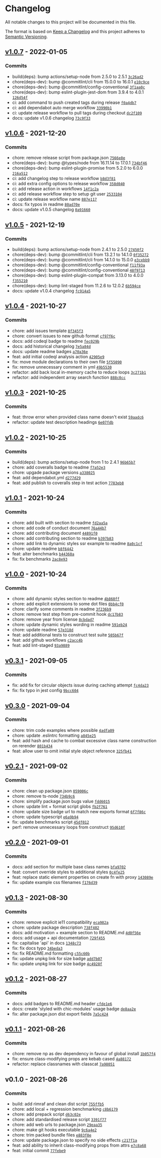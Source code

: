 # Changelog

All notable changes to this project will be documented in this file.

The format is based on [Keep a Changelog](https://keepachangelog.com/en/1.0.0/)
and this project adheres to [Semantic Versioning](https://semver.org/spec/v2.0.0.html).

## [v1.0.7](https://github.com/eels/chic-modules/compare/v1.0.6...v1.0.7) - 2022-01-05

### Commits

- build(deps): bump actions/setup-node from 2.5.0 to 2.5.1 [`3c26ad2`](https://github.com/eels/chic-modules/commit/3c26ad227c9422189eb791ddda1a501c48605bf1)
- chore(deps-dev): bump @commitlint/cli from 15.0.0 to 16.0.1 [`e10c9ce`](https://github.com/eels/chic-modules/commit/e10c9ce893033fe2da69ccb020da11e77de09e6e)
- chore(deps-dev): bump @commitlint/config-conventional [`3f1aa0c`](https://github.com/eels/chic-modules/commit/3f1aa0cdc953585c915261cb38621caa898f0a03)
- chore(deps-dev): bump eslint-plugin-jest-dom from 3.9.4 to 4.0.1 [`126d54f`](https://github.com/eels/chic-modules/commit/126d54ffdf6479ae38e9ce32d7de6ac643799068)
- ci: add command to push created tags during release [`f0a4db7`](https://github.com/eels/chic-modules/commit/f0a4db736c02025f5855405c95c5394dfb95f4d9)
- ci: add dependabot auto merge workflow [`33990b1`](https://github.com/eels/chic-modules/commit/33990b1609e169fcfb11914b90382973c4916087)
- ci: update release workflow to pull tags during checkout [`dc2f109`](https://github.com/eels/chic-modules/commit/dc2f10923eacbfcbce0e14fdd05ae2c1fff7ff73)
- docs: update v1.0.6 changelog [`73c9f33`](https://github.com/eels/chic-modules/commit/73c9f339d88471b2d03b33aab3c2ca387f4627dd)

## [v1.0.6](https://github.com/eels/chic-modules/compare/v1.0.5...v1.0.6) - 2021-12-20

### Commits

- chore: remove release script from package.json [`7566e8e`](https://github.com/eels/chic-modules/commit/7566e8ea6b997ced60b39425336eaa3ac016a8c7)
- chore(deps-dev): bump @types/node from 16.11.14 to 17.0.1 [`734bf46`](https://github.com/eels/chic-modules/commit/734bf461358cfdbafd8f9f766ebf9177e882da36)
- chore(deps-dev): bump eslint-plugin-promise from 5.2.0 to 6.0.0 [`216a512`](https://github.com/eels/chic-modules/commit/216a512b4399d4b6dac80bbcd594961297885b00)
- ci: add changelog step to release workflow [`b8d3f81`](https://github.com/eels/chic-modules/commit/b8d3f8166a7a2e67fb3f6459dacdd8201633f275)
- ci: add extra config options to release workflow [`358d040`](https://github.com/eels/chic-modules/commit/358d040b063eee92576f54c2d960ba903dfe367a)
- ci: add release action in workflows [`14f1c2a`](https://github.com/eels/chic-modules/commit/14f1c2a014ef28f3221b427f8b8a3a061a84470c)
- ci: add release workflow step to setup git user [`2533104`](https://github.com/eels/chic-modules/commit/2533104a3635633f9cd9e1e60f2ab674237c2a24)
- ci: update release workflow name [`887e117`](https://github.com/eels/chic-modules/commit/887e11701e4e56a8616addbc5a13e514901c618c)
- docs: fix typos in readme [`80ad70e`](https://github.com/eels/chic-modules/commit/80ad70ef43d70abb8bdccdefa7965d4a5f3a72a4)
- docs: update v1.0.5 changelog [`0a91660`](https://github.com/eels/chic-modules/commit/0a91660af50dad73e24281f3e0b87ff750ec3b54)

## [v1.0.5](https://github.com/eels/chic-modules/compare/v1.0.4...v1.0.5) - 2021-12-19

### Commits

- build(deps): bump actions/setup-node from 2.4.1 to 2.5.0 [`27450f2`](https://github.com/eels/chic-modules/commit/27450f25713c2261a395f1d4ee352144f87eae61)
- chore(deps-dev): bump @commitlint/cli from 13.2.1 to 14.1.0 [`0f35272`](https://github.com/eels/chic-modules/commit/0f352728e3942788faa46492d687a3bc06ce809b)
- chore(deps-dev): bump @commitlint/cli from 14.1.0 to 15.0.0 [`e3cebb9`](https://github.com/eels/chic-modules/commit/e3cebb96c90720b1d1451931333b61aff1064eda)
- chore(deps-dev): bump @commitlint/config-conventional [`f11f93a`](https://github.com/eels/chic-modules/commit/f11f93ae71101c18e4bffda6b298f003867f1fe7)
- chore(deps-dev): bump @commitlint/config-conventional [`48f9713`](https://github.com/eels/chic-modules/commit/48f97130fb9d70a944a926cc5fce317b4efb169c)
- chore(deps-dev): bump eslint-plugin-compat from 3.13.0 to 4.0.0 [`f355210`](https://github.com/eels/chic-modules/commit/f355210a509bbe4a054476c186485e1248ddcf73)
- chore(deps-dev): bump lint-staged from 11.2.6 to 12.0.2 [`6b594ce`](https://github.com/eels/chic-modules/commit/6b594ce70553a2e9856d85176010a469e4bb5c49)
- docs: update v1.0.4 changelog [`fc914a5`](https://github.com/eels/chic-modules/commit/fc914a50db76b684d8889b24dcf0ed63017fd334)

## [v1.0.4](https://github.com/eels/chic-modules/compare/v1.0.3...v1.0.4) - 2021-10-27

### Commits

- chore: add issues template [`8f345f3`](https://github.com/eels/chic-modules/commit/8f345f3d0cf4517a69deabf8368a70fda92097bd)
- chore: convert issues to new github format [`cf97f6c`](https://github.com/eels/chic-modules/commit/cf97f6c69ce1700bfab34316e200eede398d99b1)
- docs: add codeql badge to readme [`fec029b`](https://github.com/eels/chic-modules/commit/fec029b72d6988fc793455205367f03b520a19e6)
- docs: add historical changelog [`7e5a84d`](https://github.com/eels/chic-modules/commit/7e5a84d468524d1feb0ae25149453e78a65628e1)
- docs: update readme badges [`a70a36e`](https://github.com/eels/chic-modules/commit/a70a36eb54ae4d8dec8e1cb0568ef0e7da7536fe)
- feat: add initial codeql analysis action [`42905e9`](https://github.com/eels/chic-modules/commit/42905e97f5d95090b3d3a17213a8841b4b719b5f)
- fix: move module declarations to their own file [`5f55090`](https://github.com/eels/chic-modules/commit/5f550909c4c615b8f5afd7b02f20a19e583206cf)
- fix: remove unnecessary comment in yml [`49b5530`](https://github.com/eels/chic-modules/commit/49b55302a2c7c373039987ce658a5acb7048537a)
- refactor: add back local in-memory cache to reduce loops [`3c271b1`](https://github.com/eels/chic-modules/commit/3c271b112f34d268a3a6880798756d4fb0e788d5)
- refactor: add independent array search function [`888c0cc`](https://github.com/eels/chic-modules/commit/888c0ccf9d1f0fd27f5f68967cd0925f05714264)

## [v1.0.3](https://github.com/eels/chic-modules/compare/v1.0.2...v1.0.3) - 2021-10-25

### Commits

- feat: throw error when provided class name doesn't exist [`59aadc6`](https://github.com/eels/chic-modules/commit/59aadc6cb2a27809c286f3026f786c9d81541da1)
- refactor: update test description headings [`6e07fdb`](https://github.com/eels/chic-modules/commit/6e07fdb11e6f7e0c07401841995957f12b9fdcc2)

## [v1.0.2](https://github.com/eels/chic-modules/compare/v1.0.1...v1.0.2) - 2021-10-25

### Commits

- build(deps): bump actions/setup-node from 1 to 2.4.1 [`96b65b7`](https://github.com/eels/chic-modules/commit/96b65b72483dd96aa0d5cd0bb8dcb9f6bafae93f)
- chore: add coveralls badge to readme [`f7a52e3`](https://github.com/eels/chic-modules/commit/f7a52e30ff97d56478880a53021a36185cbe98b3)
- chore: upgade package versions [`a338025`](https://github.com/eels/chic-modules/commit/a33802579e998a38aa551287790029fadf61938e)
- feat: add dependabot.yml [`d277d29`](https://github.com/eels/chic-modules/commit/d277d2989aa3c58ee7005d1615c8bdccf66bed06)
- feat: add publish to coveralls step in test action [`7783eb8`](https://github.com/eels/chic-modules/commit/7783eb88eeea358e7c141e1016280ff5e74ad601)

## [v1.0.1](https://github.com/eels/chic-modules/compare/v1.0.0...v1.0.1) - 2021-10-24

### Commits

- chore: add built with section to readme [`fd2aa5a`](https://github.com/eels/chic-modules/commit/fd2aa5af5333e2983b5cc936df8606939ad9ce0d)
- chore: add code of conduct document [`76a44b7`](https://github.com/eels/chic-modules/commit/76a44b716348fd8d87b449f571095572e4ddc74b)
- chore: add contributing document [`44891f0`](https://github.com/eels/chic-modules/commit/44891f041c112713bdab1ad116a8f0caf8e83d0e)
- chore: add contributing section to readme [`b397b83`](https://github.com/eels/chic-modules/commit/b397b83f0d22f5e8c08d82beec1d706a18e705cd)
- chore: add link to dynamic styles ssr example to readme [`8a0c1cf`](https://github.com/eels/chic-modules/commit/8a0c1cf75b2712556d845622b3f6b3de11065a80)
- chore: update readme [`b8f6442`](https://github.com/eels/chic-modules/commit/b8f6442f0fef1e7c62b8889c5c48d4547aa2a3c5)
- feat: alter benchmarks [`b44360a`](https://github.com/eels/chic-modules/commit/b44360ace2c5a94badd179c4ff51fa2137c329f7)
- fix: fix benchmarks [`2ac8e93`](https://github.com/eels/chic-modules/commit/2ac8e937367318e0c60c132915215ac215b558e9)

## [v1.0.0](https://github.com/eels/chic-modules/compare/v0.3.1...v1.0.0) - 2021-10-24

### Commits

- chore: add dynamic styles section to readme [`4b860ff`](https://github.com/eels/chic-modules/commit/4b860ff7d1fb8705d222cecb6f0269e88c742781)
- chore: add explicit extensions to some dot files [`0bb4cf0`](https://github.com/eels/chic-modules/commit/0bb4cf06c7dfd349188ef642f0eb6793f30e549b)
- chore: clarify some comments in readme [`3f236b9`](https://github.com/eels/chic-modules/commit/3f236b922b4d1c3860db8772179bc4a3d2528a2d)
- chore: remove test step from pre-commit hook [`dc17b83`](https://github.com/eels/chic-modules/commit/dc17b8344eae19eb49fd4c63d63a56f532d807fa)
- chore: remove year from license [`8cbdad7`](https://github.com/eels/chic-modules/commit/8cbdad781d1bb97e56b2e3f83973ea60d0705db0)
- chore: update dynamic styles wording in readme [`591eb24`](https://github.com/eels/chic-modules/commit/591eb244c993de2504f569453821d4dced285491)
- chore: update readme [`57e318d`](https://github.com/eels/chic-modules/commit/57e318daf22c2687a159d425e656dce35660b405)
- feat: add additional tests to construct test suite [`505b67f`](https://github.com/eels/chic-modules/commit/505b67fe84c89b16cf4da5456d2b8ddf01024c1c)
- feat: add github workflows [`c2acc4b`](https://github.com/eels/chic-modules/commit/c2acc4b1bb2c0ac9c4fc4081b3cc7e4a0f7142b3)
- feat: add lint-staged [`93a9889`](https://github.com/eels/chic-modules/commit/93a9889efdb2ddc4b5827f02a8aee174aa59298e)

## [v0.3.1](https://github.com/eels/chic-modules/compare/v0.3.0...v0.3.1) - 2021-09-05

### Commits

- fix: add fix for circular objects issue during caching attempt [`fc4da23`](https://github.com/eels/chic-modules/commit/fc4da23682117beed8f1d0e9024383facf13b238)
- fix: fix typo in jest config [`9bcc604`](https://github.com/eels/chic-modules/commit/9bcc6043f832285ccf3075071fc76afef1f6b194)

## [v0.3.0](https://github.com/eels/chic-modules/compare/v0.2.1...v0.3.0) - 2021-09-04

### Commits

- chore: trim code examples where possible [`4adfa09`](https://github.com/eels/chic-modules/commit/4adfa095347f0d783427931dac431a3524664ee2)
- chore: update .eslintrc formatting [`a845e25`](https://github.com/eels/chic-modules/commit/a845e250a7055451f372a7644d5b734b1521c81f)
- feat: add hash and cache to combat excessive class name construction on rerender [`801b434`](https://github.com/eels/chic-modules/commit/801b43418020d1fb9e8793f2a74c0bc9acf5b57d)
- feat: allow user to omit initial style object reference [`325fb41`](https://github.com/eels/chic-modules/commit/325fb41cf9b6f8ee394cde3f5724938fdd63bcc5)

## [v0.2.1](https://github.com/eels/chic-modules/compare/v0.2.0...v0.2.1) - 2021-09-02

### Commits

- chore: clean up package.json [`059006c`](https://github.com/eels/chic-modules/commit/059006c33c8f5bd547c68d9b4f7bd8e55e1c2d1b)
- chore: remove ts-node [`734b9c6`](https://github.com/eels/chic-modules/commit/734b9c6cd0fbc897c9796f5223da13380133179b)
- chore: simplify package.json bugs value [`fdd6015`](https://github.com/eels/chic-modules/commit/fdd6015559077fb7269495c6f9e1a57c7006a2b8)
- chore: update lint + format script globs [`fb2f761`](https://github.com/eels/chic-modules/commit/fb2f76188ba0052ed74c5e562c3d15ff7c56fd12)
- chore: update size badge url to match new exports format [`6f7f86c`](https://github.com/eels/chic-modules/commit/6f7f86cb42d9a9a2858da072b6eeb0e3f811edf8)
- chore: update typescript [`e6a9b94`](https://github.com/eels/chic-modules/commit/e6a9b94ec63ff69af19c09c8607ae036aee7f7f0)
- fix: update benchmarks script [`45df012`](https://github.com/eels/chic-modules/commit/45df012139a1f5331da336b6c7021282110a7535)
- perf: remove unnecessary loops from construct [`95d610f`](https://github.com/eels/chic-modules/commit/95d610f702dc527ac9f6da90e03e1e359b302d82)

## [v0.2.0](https://github.com/eels/chic-modules/compare/v0.1.3...v0.2.0) - 2021-09-01

### Commits

- docs: add section for multiple base class names [`bfa9702`](https://github.com/eels/chic-modules/commit/bfa9702b7a02755bddae663425167333675e2e91)
- feat: convert override styles to additional styles [`0c4fe25`](https://github.com/eels/chic-modules/commit/0c4fe25b2d3e6985626b095316a0307efe90abd4)
- feat: replace static element properties on create fn with proxy [`143089e`](https://github.com/eels/chic-modules/commit/143089e89c5ab54b83c0f42baffbb2a6594337e5)
- fix: update example css filenames [`f176d39`](https://github.com/eels/chic-modules/commit/f176d39f20f8d59fe2a83dfd38f04ea775bc51e3)

## [v0.1.3](https://github.com/eels/chic-modules/compare/v0.1.2...v0.1.3) - 2021-08-30

### Commits

- chore: remove explicit ie11 compatibility [`eca982a`](https://github.com/eels/chic-modules/commit/eca982af7e70461cbfa04d1ce65690843abe53cb)
- chore: update package description [`738f402`](https://github.com/eels/chic-modules/commit/738f402a3beedcd586303b7fff389ac11459afd4)
- docs: add motivation + example section to README.md [`4d0f56e`](https://github.com/eels/chic-modules/commit/4d0f56e5bac8e25a056865e51fae2da3c209888d)
- docs: add usage + api documentation [`729f455`](https://github.com/eels/chic-modules/commit/729f455723593186d085cba4cf472b8be6abde2e)
- fix: capitalise 'api' in docs [`1348c73`](https://github.com/eels/chic-modules/commit/1348c73b168ae80a1597ea33ca688ade95c798c5)
- fix: fix docs typo [`34beda3`](https://github.com/eels/chic-modules/commit/34beda3be1a55ac0a87da03f4b8c42179ea7e6bf)
- fix: fix README.md formatting [`c55c60b`](https://github.com/eels/chic-modules/commit/c55c60b16f7989d9c88739f47cbadd46592c45b9)
- fix: update unpkg link for size badge [`add7b07`](https://github.com/eels/chic-modules/commit/add7b07a83ee58f608a6e53c629c414b8ad6b655)
- fix: update unpkg link for size badge [`4c4928f`](https://github.com/eels/chic-modules/commit/4c4928f309bb43c55fa427ffdf85197eaa821760)

## [v0.1.2](https://github.com/eels/chic-modules/compare/v0.1.1...v0.1.2) - 2021-08-27

### Commits

- docs: add badges to README.md header [`cfde1e6`](https://github.com/eels/chic-modules/commit/cfde1e6d491a84bf807590bb773f1670f3f419b4)
- docs: create 'styled with chic-modules' usage badge [`de8aa2e`](https://github.com/eels/chic-modules/commit/de8aa2ee6143733ec06d88b0edf884ef8daa7db0)
- fix: alter package.json dist export fields [`7a5c424`](https://github.com/eels/chic-modules/commit/7a5c424c412a216d262814798c8c9de6d3555175)

## [v0.1.1](https://github.com/eels/chic-modules/compare/v0.1.0...v0.1.1) - 2021-08-26

### Commits

- chore: remove np as dev dependency in favour of global install [`1b057f4`](https://github.com/eels/chic-modules/commit/1b057f4d7acaf1568ad8a716c9c132705a8041a4)
- fix: ensure class-modifying props are kebab cased [`4a88172`](https://github.com/eels/chic-modules/commit/4a881724a86d2dc0a821ddbce1593522f534c10f)
- refactor: replace classnames with classcat [`7a98051`](https://github.com/eels/chic-modules/commit/7a980519e844e39e97ea52bb58118e56401edf29)

## v0.1.0 - 2021-08-26

### Commits

- build: add rimraf and clean dist script [`755ffb5`](https://github.com/eels/chic-modules/commit/755ffb5678f85a2fd5ddb77182dcb463b10b497f)
- chore: add local + regression benchmarking [`c8b6179`](https://github.com/eels/chic-modules/commit/c8b6179a023db1325013ebba4b2024787ee2abef)
- chore: add prepack script [`d63c02e`](https://github.com/eels/chic-modules/commit/d63c02e7d0f28b8b88bfaaadc87d27ff8e72cf80)
- chore: add standardised release script [`3391f77`](https://github.com/eels/chic-modules/commit/3391f779f25c0dea9aee0782fdba71f7bb922b7f)
- chore: add web urls to package.json [`29eaa35`](https://github.com/eels/chic-modules/commit/29eaa35a938f94e464642c00d9ac580181259caf)
- chore: make git hooks executable [`9c6a4e2`](https://github.com/eels/chic-modules/commit/9c6a4e23bfa428e2fd091c70ffbce72b32b50592)
- chore: trim packed bundle files [`e883f0e`](https://github.com/eels/chic-modules/commit/e883f0ef5cc9274447dd579c90cd40e74a476e59)
- chore: update package.json to specify no side effects [`c217f1a`](https://github.com/eels/chic-modules/commit/c217f1ad87f3a3717a591b170b6d4d76f3fa3a7c)
- feat: add ability to inherit class-modifying props from attrs [`e7c8a68`](https://github.com/eels/chic-modules/commit/e7c8a6851e805c269851a5079803e9c768be03e3)
- feat: initial commit [`77febe9`](https://github.com/eels/chic-modules/commit/77febe90e6cdd1251c741f952e080be6332d0615)

